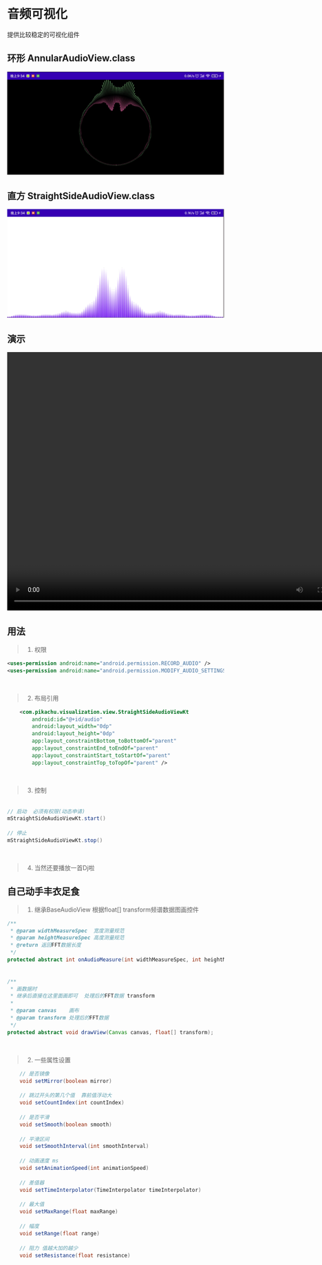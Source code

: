 音频可视化
===
提供比较稳定的可视化组件


环形 AnnularAudioView.class
----
![](assets/au.png)




直方 StraightSideAudioView.class
----
![](assets/se.png)

演示
----
<video src="assets/v1.0.mp4" width="800px" height="600px" controls="controls"></video>




用法
---
>1. 权限
```xml
<uses-permission android:name="android.permission.RECORD_AUDIO" />
<uses-permission android:name="android.permission.MODIFY_AUDIO_SETTINGS" />
```
<br>


>2. 布局引用
```xml
    <com.pikachu.visualization.view.StraightSideAudioViewKt
        android:id="@+id/audio"
        android:layout_width="0dp"
        android:layout_height="0dp"
        app:layout_constraintBottom_toBottomOf="parent"
        app:layout_constraintEnd_toEndOf="parent"
        app:layout_constraintStart_toStartOf="parent"
        app:layout_constraintTop_toTopOf="parent" />
```
<br>

>3. 控制
```java

// 启动  必须有权限(动态申请)
mStraightSideAudioViewKt.start()

// 停止
mStraightSideAudioViewKt.stop()

```
<br>

>4. 当然还要播放一首Dj啦










自己动手丰衣足食
---
>1. 继承BaseAudioView 根据float[] transform频谱数据图画控件
```java
/**
 * @param widthMeasureSpec  宽度测量规范
 * @param heightMeasureSpec 高度测量规范
 * @return 返回FFT数据长度
 */
protected abstract int onAudioMeasure(int widthMeasureSpec, int heightMeasureSpec);


/**
 * 画数据时
 * 继承后直接在这里面画即可  处理后的FFT数据 transform
 *
 * @param canvas    画布
 * @param transform 处理后的FFT数据
 */
protected abstract void drawView(Canvas canvas, float[] transform);

```
<br>


>2. 一些属性设置
```java
    // 是否镜像
    void setMirror(boolean mirror)

    // 跳过开头的第几个值  靠前值浮动大
    void setCountIndex(int countIndex) 

    // 是否平滑
    void setSmooth(boolean smooth)

    // 平滑区间
    void setSmoothInterval(int smoothInterval)

    // 动画速度 ms
    void setAnimationSpeed(int animationSpeed)

    // 差值器
    void setTimeInterpolator(TimeInterpolator timeInterpolator)
    
    // 最大值
    void setMaxRange(float maxRange)

    // 幅度
    void setRange(float range)

    // 阻力 值越大加的越少
    void setResistance(float resistance)

```
